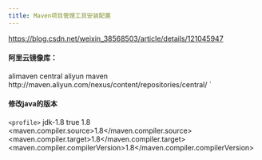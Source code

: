 ```yaml
---
title: Maven项目管理工具安装配置
---
```

https://blog.csdn.net/weixin_38568503/article/details/121045947

#### 阿里云镜像库：
 <mirror>
    <id>alimaven</id>
    <mirrorOf>central</mirrorOf>
    <name>aliyun maven</name>
    <url>http://maven.aliyun.com/nexus/content/repositories/central/</url>
 </mirror>`

#### 修改java的版本
 <!-- java版本 --> 
 `<profile>`
      <id>jdk-1.8</id>
      <activation>
        <activeByDefault>true</activeByDefault>
        <jdk>1.8</jdk>
      </activation>
      <properties>
        <maven.compiler.source>1.8</maven.compiler.source>
        <maven.compiler.target>1.8</maven.compiler.target>
        <maven.compiler.compilerVersion>1.8</maven.compiler.compilerVersion>
      </properties>
 </profile>
